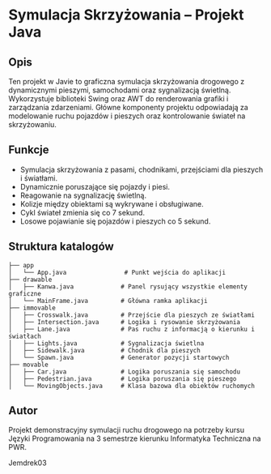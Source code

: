 # Symulacja Skrzyżowania – Projekt Java

## Opis

Ten projekt w Javie to graficzna symulacja skrzyżowania drogowego z dynamicznymi pieszymi, samochodami oraz sygnalizacją świetlną. Wykorzystuje biblioteki Swing oraz AWT do renderowania grafiki i zarządzania zdarzeniami. Główne komponenty projektu odpowiadają za modelowanie ruchu pojazdów i pieszych oraz kontrolowanie świateł na skrzyżowaniu.

## Funkcje

- Symulacja skrzyżowania z pasami, chodnikami, przejściami dla pieszych i światłami.
- Dynamicznie poruszające się pojazdy i piesi.
- Reagowanie na sygnalizację świetlną.
- Kolizje między obiektami są wykrywane i obsługiwane.
- Cykl świateł zmienia się co 7 sekund.
- Losowe pojawianie się pojazdów i pieszych co 5 sekund.

## Struktura katalogów

```
├── app
│   └── App.java                # Punkt wejścia do aplikacji
├── drawable
│   ├── Kanwa.java             # Panel rysujący wszystkie elementy graficzne
│   └── MainFrame.java         # Główna ramka aplikacji
├── immovable
│   ├── Crosswalk.java         # Przejście dla pieszych ze światłami
│   ├── Intersection.java      # Logika i rysowanie skrzyżowania
│   ├── Lane.java              # Pas ruchu z informacją o kierunku i światłach
│   ├── Lights.java            # Sygnalizacja świetlna
│   ├── Sidewalk.java          # Chodnik dla pieszych
│   └── Spawn.java             # Generator pozycji startowych
├── movable
│   ├── Car.java               # Logika poruszania się samochodu
│   ├── Pedestrian.java        # Logika poruszania się pieszego
│   └── MovingObjects.java     # Klasa bazowa dla obiektów ruchomych
```

## Autor

Projekt demonstracyjny symulacji ruchu drogowego na potrzeby kursu Języki Programowania na 3 semestrze kierunku Informatyka Techniczna na PWR.

Jemdrek03